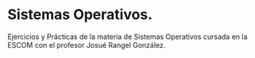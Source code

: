 # Sistemas Operativos.
Ejercicios y Prácticas de la materia de Sistemas Operativos cursada en la ESCOM con el profesor Josué Rangel González.
